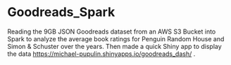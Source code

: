 # Goodreads_Spark
Reading the 9GB JSON Goodreads dataset from an AWS S3 Bucket into Spark to analyze the average book ratings for Penguin Random House and Simon &amp; Schuster over the years. Then made a quick Shiny app to display the data https://michael-pupulin.shinyapps.io/goodreads_dash/ .
